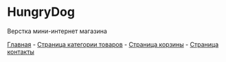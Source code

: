# HungryDog

Верстка мини-интернет магазина

<a href="https://hungry-dog.vercel.app/">Главная<a> -
<a href="https://hungry-dog.vercel.app/categories.html">Страница категории товаров<a>  - 
<a href="https://hungry-dog.vercel.app/cart.html">Страница корзины<a> - 
<a href="https://hungry-dog.vercel.app/contacts.html">Страница контакты<a> 
